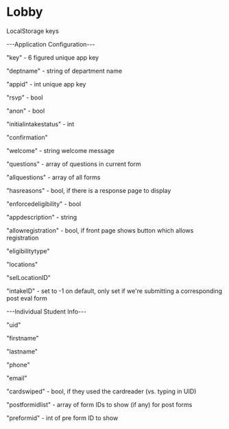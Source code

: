 Lobby
=====

LocalStorage keys


---Application Configuration---

"key" - 6 figured unique app key

"deptname" - string of department name

"appid" - int unique app key

"rsvp" - bool

"anon" - bool

"initialintakestatus" - int

"confirmation"

"welcome" - string welcome message

"questions" - array of questions in current form

"allquestions" - array of all forms

"hasreasons" - bool, if there is a response page to display

"enforcedeligibility" - bool

"appdescription" - string

"allowregistration" - bool, if front page shows button which allows registration

"eligibilitytype"

"locations"

"selLocationID"

"intakeID" - set to -1 on default, only set if we're submitting a corresponding post eval form


---Individual Student Info---

"uid"

"firstname"

"lastname"

"phone"

"email"

"cardswiped" - bool, if they used the cardreader (vs. typing in UID)

"postformidlist" - array of form IDs to show (if any) for post forms

"preformid" - int of pre form ID to show
